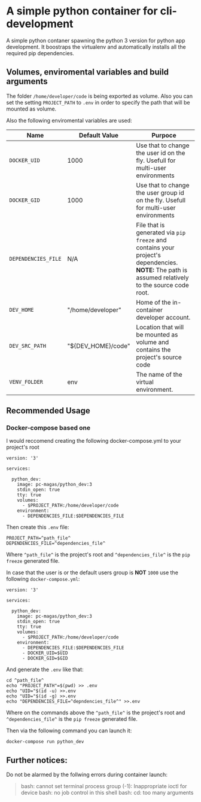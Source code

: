 # A simple python container for cli-development
A simple python contaner spawning the python 3 version for python app development.
It boostraps the virtualenv and automatically installs all the required pip dependencies.

## Volumes, enviromental variables and build arguments

The folder `/home/developer/code` is being exported as volume. Also you can set the setting `PROJECT_PATH` to `.env` in order to specify the path that will be mounted as volume.

Also the following enviromental variables are used:

Name | Default Value | Purpoce
--- | --- | ---
`DOCKER_UID`  | 1000 | Use that to change the user id on the fly. Usefull for multi-user environments
`DOCKER_GID` | 1000 | Use that to change the user group id on the fly. Usefull for multi-user environments
`DEPENDENCIES_FILE` | N/A | File that is generated via `pip freeze` and contains your project's dependencies. **NOTE:** The path is assumed relatively to the source code root.
`DEV_HOME` | "/home/developer" | Home of the in-container developer account.
`DEV_SRC_PATH` | "${DEV_HOME}/code" | Location that will be mounted as volume and contains the project's source code
`VENV_FOLDER` | env | The name of the virtual environment.

## Recommended Usage
### Docker-compose based one
I would reccomend creating the following docker-compose.yml to your project's root

```
version: '3'

services:

  python_dev:
    image: pc-magas/python_dev:3
    stdin_open: true
    tty: true
    volumes:
      - $PROJECT_PATH:/home/developer/code
    environment:
      - DEPENDENCIES_FILE:$DEPENDENCIES_FILE
```

Then create this `.env` file:

```
PROJECT_PATH=^path_file^
DEPENDENCIES_FILE=^dependencies_file^
```
Where `^path_file^` is the project's root and `^dependencies_file^` is the `pip freeze` generated file.

In case that the user is or the default users group is **NOT** `1000` use the following `docker-compose.yml`:

```
version: '3'

services:

  python_dev:
    image: pc-magas/python_dev:3
    stdin_open: true
    tty: true
    volumes:
      - $PROJECT_PATH:/home/developer/code
    environment:
      - DEPENDENCIES_FILE:$DEPENDENCIES_FILE
      - DOCKER_UID=$UID
      - DOCKER_GID=$GID
```
And generate the `.env` like that:

```
cd ^path_file^
echo "PROJECT_PATH"=$(pwd) >> .env
echo "UID="$(id -u) >>.env
echo "UID="$(id -g) >>.env
echo "DEPENDENCIES_FILE=^depndencies_file^" >>.env
```
Where on the commands above the `^path_file^` is the project's root and `^dependencies_file^` is the `pip freeze` generated file.

Then via the following command you can launch it:

```
docker-compose run python_dev
```

## Further notices:

Do not be alarmed by the follwing errors during container launch:

> bash: cannot set terminal process group (-1): Inappropriate ioctl for device
> bash: no job control in this shell
> bash: cd: too many arguments
